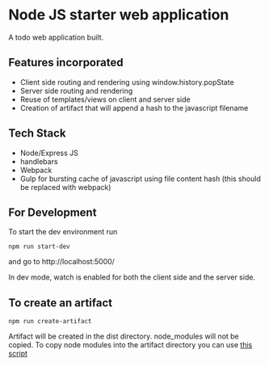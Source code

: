 # Node JS starter web application

A todo web application built.

## Features incorporated
* Client side routing and rendering using window.history.popState
* Server side routing and rendering
* Reuse of templates/views on client and server side
* Creation of artifact that will append a hash to the javascript filename

## Tech Stack
* Node/Express JS
* handlebars
* Webpack
* Gulp for bursting cache of javascript using file content hash (this should be replaced with webpack)

## For Development

To start the dev environment run

`npm run start-dev`

and go to http://localhost:5000/

In dev mode, watch is enabled for both the client side and the server side.

## To create an artifact

`npm run create-artifact`

Artifact will be created in the dist directory. node_modules will not be copied. To copy node modules into the artifact directory you can use [this script](https://gist.github.com/arvsr1988/6979d5ff3fb526fc0455d9bba3d74453)
